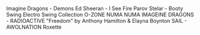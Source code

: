 Imagine Dragons - Demons
Ed Sheeran - I See Fire
Parov Stelar - Booty Swing
Electro Swing Collection
O-ZONE NUMA NUMA
IMAGEINE DRAGONS - RADIOACTIVE
"Freedom" by Anthony Hamilton & Elayna Boynton
SAIL - AWOLNATION 
Roxette

